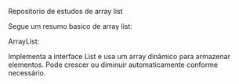 Repositorio de estudos de array list

Segue um resumo basico de array list:

ArrayList:

Implementa a interface List e usa um array dinâmico para armazenar elementos.
Pode crescer ou diminuir automaticamente conforme necessário.
